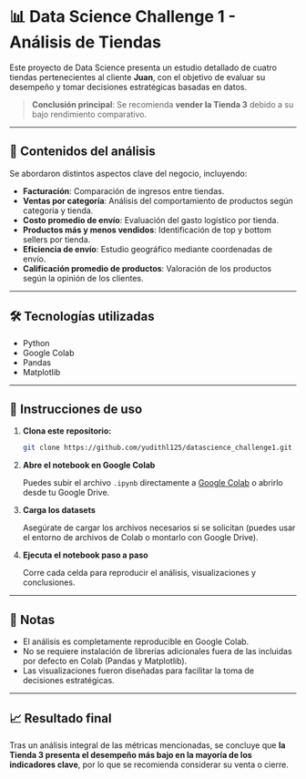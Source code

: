# 📊 Data Science Challenge 1 - Análisis de Tiendas

Este proyecto de Data Science presenta un estudio detallado de cuatro tiendas pertenecientes al cliente **Juan**, con el objetivo de evaluar su desempeño y tomar decisiones estratégicas basadas en datos.  

> **Conclusión principal**: Se recomienda **vender la Tienda 3** debido a su bajo rendimiento comparativo.

---

## 🧠 Contenidos del análisis

Se abordaron distintos aspectos clave del negocio, incluyendo:

- **Facturación**: Comparación de ingresos entre tiendas.
- **Ventas por categoría**: Análisis del comportamiento de productos según categoría y tienda.
- **Costo promedio de envío**: Evaluación del gasto logístico por tienda.
- **Productos más y menos vendidos**: Identificación de top y bottom sellers por tienda.
- **Eficiencia de envío**: Estudio geográfico mediante coordenadas de envío.
- **Calificación promedio de productos**: Valoración de los productos según la opinión de los clientes.

---

## 🛠️ Tecnologías utilizadas

- Python
- Google Colab
- Pandas
- Matplotlib

---

## 🚀 Instrucciones de uso

1. **Clona este repositorio:**

   ```bash
   git clone https://github.com/yudithl125/datascience_challenge1.git
2. **Abre el notebook en Google Colab**

    Puedes subir el archivo `.ipynb` directamente a [Google Colab](https://colab.research.google.com/) o abrirlo desde tu Google Drive.

3. **Carga los datasets**

    Asegúrate de cargar los archivos necesarios si se solicitan (puedes usar el entorno de archivos de Colab o montarlo con Google Drive).


4. **Ejecuta el notebook paso a paso**

    Corre cada celda para reproducir el análisis, visualizaciones y conclusiones.

---

## 📌 Notas

- El análisis es completamente reproducible en Google Colab.
- No se requiere instalación de librerías adicionales fuera de las incluidas por defecto en Colab (Pandas y Matplotlib).
- Las visualizaciones fueron diseñadas para facilitar la toma de decisiones estratégicas.

---

## 📈 Resultado final

Tras un análisis integral de las métricas mencionadas, se concluye que **la Tienda 3 presenta el desempeño más bajo en la mayoría de los indicadores clave**, por lo que se recomienda considerar su venta o cierre.
